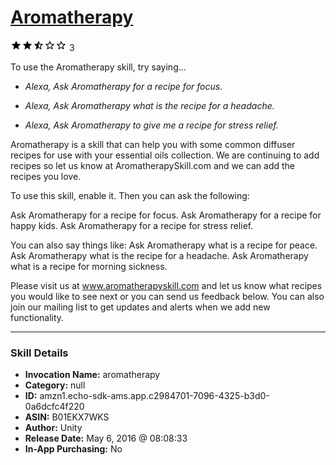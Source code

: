 # [Aromatherapy](http://alexa.amazon.com/#skills/amzn1.echo-sdk-ams.app.c2984701-7096-4325-b3d0-0a6dcfc4f220)
![2.3 stars](../../images/ic_star_black_18dp_1x.png)![2.3 stars](../../images/ic_star_black_18dp_1x.png)![2.3 stars](../../images/ic_star_half_black_18dp_1x.png)![2.3 stars](../../images/ic_star_border_black_18dp_1x.png)![2.3 stars](../../images/ic_star_border_black_18dp_1x.png) 3

To use the Aromatherapy skill, try saying...

* *Alexa, Ask Aromatherapy for a recipe for focus.*

* *Alexa, Ask Aromatherapy  what is the recipe for a headache.*

* *Alexa, Ask Aromatherapy to give me a recipe for stress relief.*

Aromatherapy is a skill that can help you with some common diffuser recipes for use with your essential oils collection. We are continuing to add recipes so let us know at AromatherapySkill.com and we can add the recipes you love.

To use this skill, enable it. Then you can ask the following:

Ask Aromatherapy for a recipe for focus.
Ask Aromatherapy for a recipe for happy kids.
Ask Aromatherapy for a recipe for stress relief.

You can also say things like:
Ask Aromatherapy what is a recipe for peace. 
Ask Aromatherapy what is the recipe for a headache.
Ask Aromatherapy what is a recipe for morning sickness.

Please visit us at www.aromatherapyskill.com and let us know what  recipes you would like to see next or you can send us feedback below. You can also join our mailing list to get updates and alerts when we add new functionality.

***

### Skill Details

* **Invocation Name:** aromatherapy
* **Category:** null
* **ID:** amzn1.echo-sdk-ams.app.c2984701-7096-4325-b3d0-0a6dcfc4f220
* **ASIN:** B01EKX7WKS
* **Author:** Unity
* **Release Date:** May 6, 2016 @ 08:08:33
* **In-App Purchasing:** No
